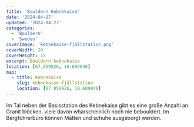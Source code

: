 ```yaml
---
title: 'Bouldern Kebnekaise'
date: '2024-04-27'
updated: '2024-04-27'
categories:
  - 'Bouldern'
  - 'Sweden'
coverImage: 'kebnekaise-fjällstation.png'
coverWidth: 20
coverHeight: 15
excerpt: Bouldern kebnekaise
location: [67.859926, 18.609046]
map:
  - title: Kebnekaise
    slug: kebnekaise-fjällstation
    location: [67.859926, 18.609046]
---
```


Im Tal neben der Basisstation des Kebnekaise gibt es eine große Anzahl an Granit blöcken, viele davon wharscheinlich noch nie bebouldert. Im Bergführerbüro können Matten und schuhe ausgeborgt werden.